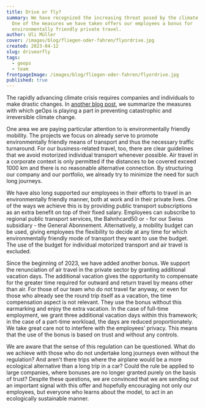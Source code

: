 ```yaml
---
title: Drive or fly?
summary: We have recognized the increasing threat posed by the climate crisis.
  One of the measures we have taken offers our employees a bonus for
  environmentally friendly private travel.
author: Uli Müller
cover: /images/blog/fliegen-oder-fahren/flyordrive.jpg
created: 2023-04-12
slug: driveorfly
tags:
  - geops
  - team
frontpageImage: /images/blog/fliegen-oder-fahren/flyordrive.jpg
published: true
---
```

The rapidly advancing climate crisis requires companies and individuals to make drastic changes. In [another blog post](/en/blog/sustainability), we summarize the measures with which geOps is playing a part in preventing catastrophic and irreversible climate change.

One area we are paying particular attention to is environmentally friendly mobility. The projects we focus on already serve to promote environmentally friendly means of transport and thus the necessary traffic turnaround. For our business-related travel, too, there are clear guidelines that we avoid motorized individual transport whenever possible. Air travel in a corporate context is only permitted if the distances to be covered exceed 1000 km and there is no reasonable alternative connection. By structuring our company and our portfolio, we already try to minimize the need for such long journeys.

We have also long supported our employees in their efforts to travel in an environmentally friendly manner, both at work and in their private lives. One of the ways we achieve this is by providing public transport subscriptions as an extra benefit on top of their fixed salary. Employees can subscribe to regional public transport services, the Bahnhcard50 or - for our Swiss subsidiary - the General Abonnement. Alternatively, a mobility budget can be used, giving employees the flexibility to decide at any time for which environmentally friendly mode of transport they want to use the budget. The use of the budget for individual motorized transport and air travel is excluded. 

Since the beginning of 2023, we have added another bonus. We support the renunciation of air travel in the private sector by granting additional vacation days. The additional vacation gives the opportunity to compensate for the greater time required for outward and return travel by means other than air. For those of our team who do not travel far anyway, or even for those who already see the round trip itself as a vacation, the time compensation aspect is not relevant. They use the bonus without this earmarking and enjoy the extra vacation. In the case of full-time employment, we grant three additional vacation days within this framework; in the case of a part-time workload, the days are reduced proportionately.  We take great care not to interfere with the employees' privacy. This means that the use of the bonus is based on trust and without any controls.

We are aware that the sense of this regulation can be questioned. What do we achieve with those who do not undertake long journeys even without the regulation? And aren't there trips where the airplane would be a more ecological alternative than a long trip in a car? Could the rule be applied to large companies, where bonuses are no longer granted purely on the basis of trust? Despite these questions, we are convinced that we are sending out an important signal with this offer and hopefully encouraging not only our employees, but everyone who learns about the model, to act in an ecologically sustainable manner.


